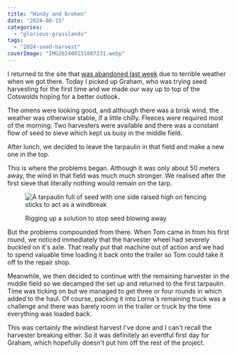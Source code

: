 ```yaml
---
title: "Windy and broken"
date: "2024-08-15"
categories: 
  - "glorious-grasslands"
tags: 
  - "2024-seed-harvest"
coverImage: "IMG202408151007231.webp"
---
```


I returned to the site that [was abandoned last week](https://diary.uncountable.uk/2024/08/abandoned-harvest/) due to terrible weather when we got there. Today I picked up Graham, who was trying seed harvesting for the first time and we made our way up to top of the Cotswolds hoping for a better outlook.

The omens were looking good, and although there was a brisk wind, the weather was otherwise stable, if a little chilly. Fleeces were required most of the morning. Two harvesters were available and there was a constant flow of seed to sieve which kept us busy in the middle field.

After lunch, we decided to leave the tarpaulin in that field and make a new one in the top.

This is where the problems began. Although it was only about 50 meters away, the wind in that field was much much stronger. We realised after the first sieve that literally nothing would remain on the tarp.

<figure>

![A tarpaulin full of seed with one side raised high on fencing sticks to act as a windbreak](images/IMG20240815144340-1024x576.webp)

<figcaption>

Rigging up a solution to stop seed blowing away

</figcaption>

</figure>

But the problems compounded from there. When Tom came in from his first round, we noticed immediately that the harvester wheel had severely buckled on it's axle. That really put that machine out of action and we had to spend valuable time loading it back onto the trailer so Tom could take it off to the repair shop.

Meanwhile, we then decided to continue with the remaining harvester in the middle field so we decamped the set up and returned to the first tarpaulin. Time was ticking on but we managed to get three or four rounds in which added to the haul. Of course, packing it into Lorna's remaining truck was a challenge and there was barely room in the trailer or truck by the time everything was loaded back.

This was certainly the windiest harvest I've done and I can't recall the harvester breaking either. So it was definitely an eventful first day for Graham, which hopefully doesn't put him off the rest of the project.
